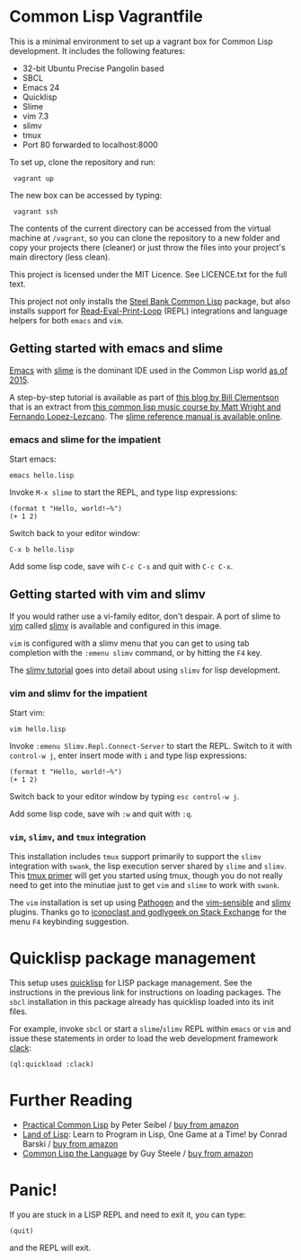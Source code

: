 Common Lisp Vagrantfile
======

This is a minimal environment to set up a vagrant box for Common Lisp development.
It includes the following features:
* 32-bit Ubuntu Precise Pangolin based
* SBCL
* Emacs 24
* Quicklisp
* Slime
* vim 7.3
* slimv
* tmux
* Port 80 forwarded to localhost:8000

To set up, clone the repository and run:

     vagrant up

The new box can be accessed by typing:

     vagrant ssh

The contents of the current directory can be accessed from the virtual
machine at `/vagrant`, so you can clone the repository to a new folder
and copy your projects there (cleaner) or just throw the files into
your project's main directory (less clean).

This project is licensed under the MIT Licence. See LICENCE.txt for the full text.

This project not only installs the 
[Steel Bank Common Lisp](http://www.sbcl.org/) package,
but also installs support for 
[Read-Eval-Print-Loop](https://en.wikipedia.org/wiki/Read%E2%80%93eval%E2%80%93print_loop) 
(REPL) integrations and language helpers for both `emacs` and `vim`.

Getting started with emacs and slime
----
[Emacs](https://www.gnu.org/software/emacs/) with [slime](https://common-lisp.net/project/slime/)
is the dominant IDE used in the Common Lisp world 
[as of 2015](http://eudoxia.me/article/common-lisp-sotu-2015/).

A step-by-step tutorial is available as part of 
[this blog by Bill Clementson](https://web.archive.org/web/20130718152035/http://bc.tech.coop/blog/050501.html) 
that is an extract from 
[this common lisp music course by Matt Wright and Fernando Lopez-Lezcano](https://web.archive.org/web/20061208063908/http://ccrma.stanford.edu/courses/220b/intro/220b-environment-tutorial.html). 
The [slime reference manual is available online](https://common-lisp.net/project/slime/doc/html/index.html#Top).

### emacs and slime for the impatient

Start emacs:

    emacs hello.lisp

Invoke `M-x slime` to start the REPL, and type lisp expressions: 

    (format t "Hello, world!~%")
    (+ 1 2)

Switch back to your editor window:

    C-x b hello.lisp

Add some lisp code, save wih `C-c C-s` and quit with `C-c C-x`.

Getting started with vim and slimv
----
If you would rather use a vi-family editor, don't despair. A port of 
slime to [vim](http://www.vim.org/) called 
[slimv](https://github.com/kovisoft/slimv) 
is available and configured in this image. 

`vim` is configured with a slimv menu that you can get to using tab 
completion with the `:emenu slimv` command, or by hitting the `F4` key. 

The [slimv tutorial](http://kovisoft.bitbucket.org/tutorial.html)
goes into detail about using `slimv` for lisp development.

### vim and slimv for the impatient

Start vim:

    vim hello.lisp

Invoke `:emenu Slimv.Repl.Connect-Server` to start the REPL. Switch to it with `control-w j`, enter insert mode with `i` and type lisp expressions: 

    (format t "Hello, world!~%")
    (+ 1 2)

Switch back to your editor window by typing `esc control-w j`.

Add some lisp code, save wih `:w` and quit with `:q`.

### `vim`, `slimv`, and `tmux` integration
This installation includes `tmux` support primarily to support the
`slimv` integration with `swank`, the lisp execution server shared by
`slime` and `slimv`. 
This [tmux primer](https://danielmiessler.com/study/tmux/)
will get you started using tmux, though you do not really need to get 
into the minutiae just to get `vim` and `slime` to work with `swank`.

The `vim` installation is set up using 
[Pathogen](https://github.com/tpope/vim-pathogen) and the 
[vim-sensible](https://github.com/tpope/vim-sensible) and 
[slimv](https://github.com/kovisoft/slimv) plugins. 
Thanks go to [iconoclast and godlygeek on Stack Exchange](http://unix.stackexchange.com/a/57911) for the menu `F4` keybinding suggestion.

Quicklisp package management
====
This setup uses [quicklisp](https://www.quicklisp.org/beta/) for LISP
package management. See the instructions in the previous link for instructions
on loading packages. The `sbcl` installation in this package already has
quicklisp loaded into its init files. 

For example, invoke `sbcl` or start a `slime`/`slimv` REPL within `emacs` or
`vim` and issue these statements in order to load the web development
framework [clack](http://clacklisp.org/):

    (ql:quickload :clack)

Further Reading
====

* [Practical Common Lisp](http://www.gigamonkeys.com/book/) 
  by Peter Seibel / 
  [buy from amazon](http://www.amazon.com/Practical-Common-Lisp-Peter-Seibel/dp/1590592395)
* [Land of Lisp](http://landoflisp.com/): Learn to Program in Lisp, 
  One Game at a Time! by Conrad Barski / 
  [buy from amazon](http://www.amazon.com/Land-Lisp-Learn-Program-Game/dp/1593272812)
* [Common Lisp the Language](https://www.cs.cmu.edu/Groups/AI/html/cltl/cltl2.html)
  by Guy Steele / [buy from amazon](http://www.amazon.com/Common-LISP-Language-Second-Edition/dp/1555580416)

Panic!
====
If you are stuck in a LISP REPL and need to exit it, you can type:

    (quit)

and the REPL will exit.
    
